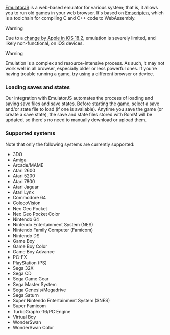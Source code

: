 [EmulatorJS](https://emulatorjs.org/) is a web-based emulator for various system; that is, it allows you to run old games in your web browser. It's based on [Emscripten](https://emscripten.org/), which is a toolchain for compiling C and C++ code to WebAssembly.

> [!WARNING]
> Due to a [change by Apple in iOS 18.2](https://bugs.webkit.org/show_bug.cgi?id=284752), emulation is severely limited, and likely non-functional, on iOS devices.

> [!WARNING]
> Emulation is a complex and resource-intensive process. As such, it may not work well in all browser, especially older or less powerful ones. If you're having trouble running a game, try using a different browser or device.

### Loading saves and states

Our integration with EmulatorJS automates the process of loading and saving save files and save states. Before starting the game, select a save and/or state file to load (if one is available). Anytime you save the game (or create a save state), the save and state files stored with RomM will be updated, so there's no need to manually download or upload them.

### Supported systems

Note that only the following systems are currently supported:

* 3DO
* Amiga
* Arcade/MAME
* Atari 2600
* Atari 5200
* Atari 7800
* Atari Jaguar
* Atari Lynx
* Commodore 64
* ColecoVision
* Neo Geo Pocket
* Neo Geo Pocket Color
* Nintendo 64
* Nintendo Entertainment System (NES)
* Nintendo Family Computer (Famicom)
* Nintendo DS
* Game Boy
* Game Boy Color
* Game Boy Advance
* PC-FX
* PlayStation (PS)
* Sega 32X
* Sega CD
* Sega Game Gear
* Sega Master System
* Sega Genesis/Megadrive
* Sega Saturn
* Super Nintendo Entertainment System (SNES)
* Super Famicom
* TurboGraphx-16/PC Engine
* Virtual Boy
* WonderSwan
* WonderSwan Color
